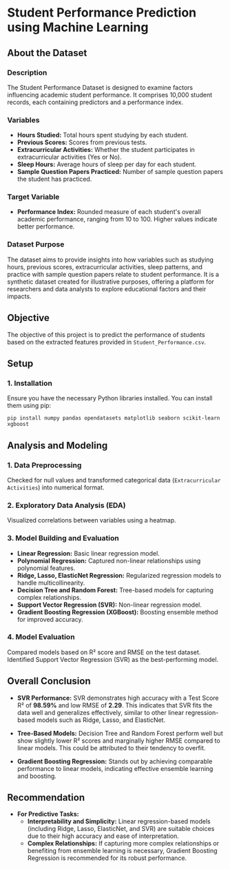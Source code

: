 # Student Performance Prediction using Machine Learning

## About the Dataset

### Description
The Student Performance Dataset is designed to examine factors influencing academic student performance. It comprises 10,000 student records, each containing predictors and a performance index.

### Variables
- **Hours Studied:** Total hours spent studying by each student.
- **Previous Scores:** Scores from previous tests.
- **Extracurricular Activities:** Whether the student participates in extracurricular activities (Yes or No).
- **Sleep Hours:** Average hours of sleep per day for each student.
- **Sample Question Papers Practiced:** Number of sample question papers the student has practiced.

### Target Variable
- **Performance Index:** Rounded measure of each student's overall academic performance, ranging from 10 to 100. Higher values indicate better performance.

### Dataset Purpose
The dataset aims to provide insights into how variables such as studying hours, previous scores, extracurricular activities, sleep patterns, and practice with sample question papers relate to student performance. It is a synthetic dataset created for illustrative purposes, offering a platform for researchers and data analysts to explore educational factors and their impacts.

## Objective
The objective of this project is to predict the performance of students based on the extracted features provided in `Student_Performance.csv`.

## Setup

### 1. Installation
Ensure you have the necessary Python libraries installed. You can install them using pip:

```
pip install numpy pandas opendatasets matplotlib seaborn scikit-learn xgboost
```
## Analysis and Modeling

### 1. Data Preprocessing
Checked for null values and transformed categorical data (`Extracurricular Activities`) into numerical format.

### 2. Exploratory Data Analysis (EDA)
Visualized correlations between variables using a heatmap.

### 3. Model Building and Evaluation
- **Linear Regression:** Basic linear regression model.
- **Polynomial Regression:** Captured non-linear relationships using polynomial features.
- **Ridge, Lasso, ElasticNet Regression:** Regularized regression models to handle multicollinearity.
- **Decision Tree and Random Forest:** Tree-based models for capturing complex relationships.
- **Support Vector Regression (SVR):** Non-linear regression model.
- **Gradient Boosting Regression (XGBoost):** Boosting ensemble method for improved accuracy.

### 4. Model Evaluation
Compared models based on R² score and RMSE on the test dataset.
Identified Support Vector Regression (SVR) as the best-performing model.

## Overall Conclusion

 - **SVR Performance:** SVR demonstrates high accuracy with a Test Score R² of **98.59%** and low RMSE of **2.29**. This indicates that SVR fits the data well and generalizes effectively, similar to other linear regression-based models such as Ridge, Lasso, and ElasticNet.

- **Tree-Based Models:** Decision Tree and Random Forest perform well but show slightly lower R² scores and marginally higher RMSE compared to linear models. This could be attributed to their tendency to overfit.

- **Gradient Boosting Regression:** Stands out by achieving comparable performance to linear models, indicating effective ensemble learning and boosting.

## Recommendation

- **For Predictive Tasks:**
  - **Interpretability and Simplicity:** Linear regression-based models (including Ridge, Lasso, ElasticNet, and SVR) are suitable choices due to their high accuracy and ease of interpretation.
  - **Complex Relationships:** If capturing more complex relationships or benefiting from ensemble learning is necessary, Gradient Boosting Regression is recommended for its robust performance.
